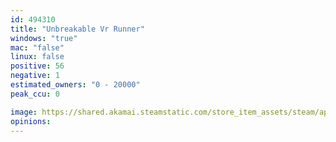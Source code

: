 ```yaml
---
id: 494310
title: "Unbreakable Vr Runner"
windows: "true"
mac: "false"
linux: false
positive: 56
negative: 1
estimated_owners: "0 - 20000"
peak_ccu: 0

image: https://shared.akamai.steamstatic.com/store_item_assets/steam/apps/494310/header.jpg?t=1678119091
opinions:
---
```

